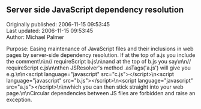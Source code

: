 ## Server side JavaScript dependency resolution  
Originally published: 2006-11-15 09:53:45  
Last updated: 2006-11-15 09:53:45  
Author: Michael Palmer  
  
Purpose: Easing maintenance of JavaScript files and their inclusions in web pages by server-side dependency resolution. If at the top of a.js you include the comment\n\n// requireScript b.js\n\nand at the top of b.js you say\n\n// requireScript c.js\n\nthen JSResolver's method .asTags('a.js') will give you e.g.\n\n&lt;script language="javascript" src="c.js"&gt;&lt;/script&gt;\n&lt;script language="javascript" src="b.js"&gt;&lt;/script&gt;\n&lt;script language="javascript" src="a.js"&gt;&lt;/script&gt;\n\nwhich you can then stick straight into your web page.\n\nCircular dependencies between JS files are forbidden and raise an exception.